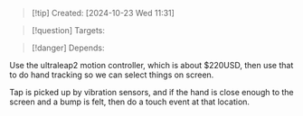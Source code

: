 
>[!tip] Created: [2024-10-23 Wed 11:31]

>[!question] Targets: 

>[!danger] Depends: 

Use the ultraleap2 motion controller, which is about $220USD, then use that to do hand tracking so we can select things on screen.

Tap is picked up by vibration sensors, and if the hand is close enough to the screen and a bump is felt, then do a touch event at that location.